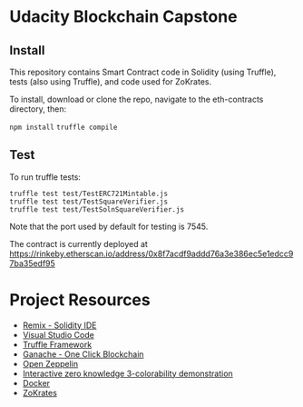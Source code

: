 # Udacity Blockchain Capstone
 
## Install

This repository contains Smart Contract code in Solidity (using Truffle), tests (also using Truffle), and code used for ZoKrates.

To install, download or clone the repo, navigate to the eth-contracts directory, then:

`npm install`
`truffle compile`

## Test

To run truffle tests:

`truffle test test/TestERC721Mintable.js`<br>
`truffle test test/TestSquareVerifier.js`<br>
`truffle test test/TestSolnSquareVerifier.js`<br>

Note that the port used by default for testing is 7545.

The contract is currently deployed at https://rinkeby.etherscan.io/address/0x8f7acdf9addd76a3e386ec5e1edcc97ba35edf95

# Project Resources

* [Remix - Solidity IDE](https://remix.ethereum.org/)
* [Visual Studio Code](https://code.visualstudio.com/)
* [Truffle Framework](https://truffleframework.com/)
* [Ganache - One Click Blockchain](https://truffleframework.com/ganache)
* [Open Zeppelin ](https://openzeppelin.org/)
* [Interactive zero knowledge 3-colorability demonstration](http://web.mit.edu/~ezyang/Public/graph/svg.html)
* [Docker](https://docs.docker.com/install/)
* [ZoKrates](https://github.com/Zokrates/ZoKrates)
